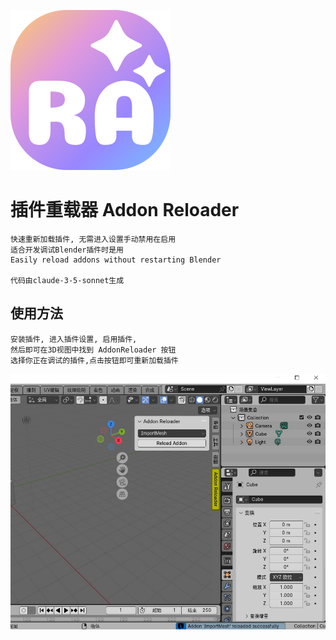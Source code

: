 ![logo.png](logo.png)

# 插件重载器 Addon Reloader

    快速重新加载插件, 无需进入设置手动禁用在启用
    适合开发调试Blender插件时是用
    Easily reload addons without restarting Blender

    代码由claude-3-5-sonnet生成

## 使用方法

    安装插件, 进入插件设置, 启用插件, 
    然后即可在3D视图中找到 AddonReloader 按钮
    选择你正在调试的插件,点击按钮即可重新加载插件

![pv.jpg](pv.jpg)